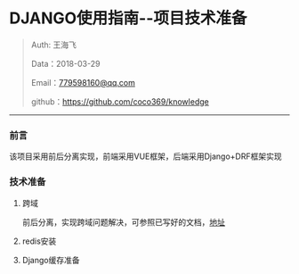 
# DJANGO使用指南--项目技术准备

>Auth: 王海飞
>
>Data：2018-03-29
>
>Email：779598160@qq.com
>
>github：https://github.com/coco369/knowledge

---

### 前言

该项目采用前后分离实现，前端采用VUE框架，后端采用Django+DRF框架实现


### 技术准备

1. 跨域

	前后分离，实现跨域问题解决，可参照已写好的文档，[地址](../../vue/vue提升/vue跨域.md)	

2. redis安装


3. Django缓存准备











